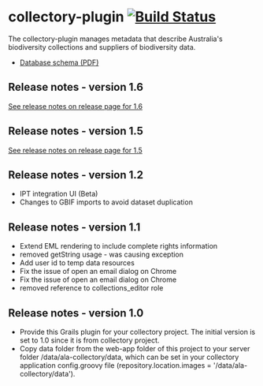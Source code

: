 # collectory-plugin   [![Build Status](https://travis-ci.org/AtlasOfLivingAustralia/collectory-plugin.svg?branch=master)](https://travis-ci.org/AtlasOfLivingAustralia/collectory-plugin)

The collectory-plugin manages metadata that describe Australia's biodiversity collections and suppliers of biodiversity data.

 * [Database schema (PDF)](https://github.com/AtlasOfLivingAustralia/collectory/blob/master/Collectory_schema_20140916.pdf?raw=true)

## Release notes - version 1.6

 [See release notes on release page for 1.6](https://github.com/AtlasOfLivingAustralia/collectory-plugin/releases/tag/1.6)

## Release notes - version 1.5

 [See release notes on release page for 1.5](https://github.com/AtlasOfLivingAustralia/collectory-plugin/releases/tag/1.5)

## Release notes - version 1.2

* IPT integration UI (Beta)
* Changes to GBIF imports to avoid dataset duplication

## Release notes - version 1.1

* Extend EML rendering to include complete rights information
* removed getString usage - was causing exception
* Add user id to temp data resources
* Fix the issue of open an email dialog on Chrome
* Fix the issue of open an email dialog on Chrome
* removed reference to collections_editor role

## Release notes - version 1.0

 * Provide this Grails plugin for your collectory project. The initial version is set to 1.0 since it is from collectory project.
 * Copy data folder from the web-app folder of this project to your server folder /data/ala-collectory/data, which can be set in your collectory application config.groovy file (repository.location.images = '/data/ala-collectory/data').
